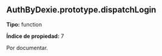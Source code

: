 ## AuthByDexie.prototype.dispatchLogin

**Tipo:** function

**Índice de propiedad:** 7

Por documentar.



